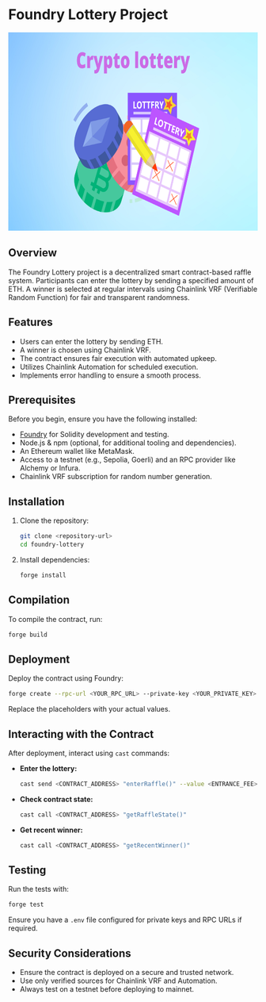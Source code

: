 # Foundry Lottery Project

<img src="./assets/Crypto-lottery.png" width="" height="400">

## Overview
The Foundry Lottery project is a decentralized smart contract-based raffle system. Participants can enter the lottery by sending a specified amount of ETH. A winner is selected at regular intervals using Chainlink VRF (Verifiable Random Function) for fair and transparent randomness.

## Features
- Users can enter the lottery by sending ETH.
- A winner is chosen using Chainlink VRF.
- The contract ensures fair execution with automated upkeep.
- Utilizes Chainlink Automation for scheduled execution.
- Implements error handling to ensure a smooth process.

## Prerequisites
Before you begin, ensure you have the following installed:
- [Foundry](https://github.com/foundry-rs/foundry) for Solidity development and testing.
- Node.js & npm (optional, for additional tooling and dependencies).
- An Ethereum wallet like MetaMask.
- Access to a testnet (e.g., Sepolia, Goerli) and an RPC provider like Alchemy or Infura.
- Chainlink VRF subscription for random number generation.

## Installation
1. Clone the repository:
   ```sh
   git clone <repository-url>
   cd foundry-lottery
   ```
2. Install dependencies:
   ```sh
   forge install
   ```

## Compilation
To compile the contract, run:
```sh
forge build
```

## Deployment
Deploy the contract using Foundry:
```sh
forge create --rpc-url <YOUR_RPC_URL> --private-key <YOUR_PRIVATE_KEY> src/Raffle.sol:Raffle --constructor-args <SUBSCRIPTION_ID> <GAS_LANE> <INTERVAL> <ENTRANCE_FEE> <CALLBACK_GAS_LIMIT> <VRF_COORDINATOR>
```
Replace the placeholders with your actual values.

## Interacting with the Contract
After deployment, interact using `cast` commands:
- **Enter the lottery:**
  ```sh
  cast send <CONTRACT_ADDRESS> "enterRaffle()" --value <ENTRANCE_FEE> --private-key <YOUR_PRIVATE_KEY>
  ```
- **Check contract state:**
  ```sh
  cast call <CONTRACT_ADDRESS> "getRaffleState()"
  ```
- **Get recent winner:**
  ```sh
  cast call <CONTRACT_ADDRESS> "getRecentWinner()"
  ```

## Testing
Run the tests with:
```sh
forge test
```
Ensure you have a `.env` file configured for private keys and RPC URLs if required.

## Security Considerations
- Ensure the contract is deployed on a secure and trusted network.
- Use only verified sources for Chainlink VRF and Automation.
- Always test on a testnet before deploying to mainnet.

